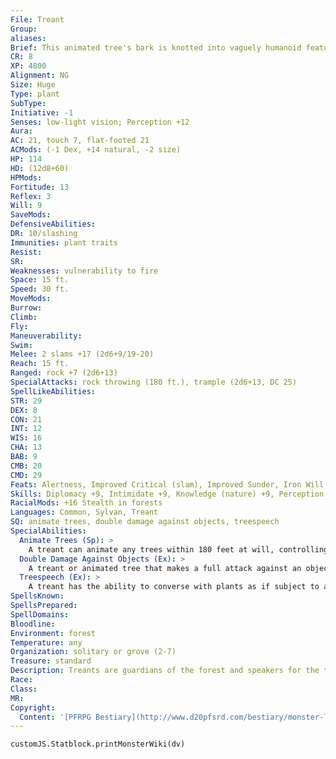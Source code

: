 ```yaml
---
File: Treant
Group: 
aliases: 
Brief: This animated tree's bark is knotted into vaguely humanoid features, with branches for arms and roots for legs.
CR: 8
XP: 4800
Alignment: NG
Size: Huge
Type: plant
SubType: 
Initiative: -1
Senses: low-light vision; Perception +12
Aura: 
AC: 21, touch 7, flat-footed 21
ACMods: (-1 Dex, +14 natural, -2 size)
HP: 114
HD: (12d8+60)
HPMods: 
Fortitude: 13
Reflex: 3
Will: 9
SaveMods: 
DefensiveAbilities: 
DR: 10/slashing
Immunities: plant traits
Resist: 
SR: 
Weaknesses: vulnerability to fire
Space: 15 ft.
Speed: 30 ft.
MoveMods: 
Burrow: 
Climb: 
Fly: 
Maneuverability: 
Swim: 
Melee: 2 slams +17 (2d6+9/19-20)
Reach: 15 ft.
Ranged: rock +7 (2d6+13)
SpecialAttacks: rock throwing (180 ft.), trample (2d6+13, DC 25)
SpellLikeAbilities: 
STR: 29
DEX: 8
CON: 21
INT: 12
WIS: 16
CHA: 13
BAB: 9
CMB: 20
CMD: 29
Feats: Alertness, Improved Critical (slam), Improved Sunder, Iron Will, Power Attack, Weapon Focus (slam)
Skills: Diplomacy +9, Intimidate +9, Knowledge (nature) +9, Perception +12, Sense Motive +9, Stealth -9 (+7 in forests)
RacialMods: +16 Stealth in forests
Languages: Common, Sylvan, Treant
SQ: animate trees, double damage against objects, treespeech
SpecialAbilities:
  Animate Trees (Sp): >
    A treant can animate any trees within 180 feet at will, controlling up to two trees at a time. It takes 1 full round for a tree to uproot itself, after which it moves at a speed of 10 feet and fights as a treant (although it has only one slam attack and lacks the treant's animation and rockthrowing abilities), gaining the treant's vulnerability to fire. If the treant that animated it terminates the animation, moves out of range, or is incapacitated, the tree immediately takes root wherever it is and returns to its normal state.
  Double Damage Against Objects (Ex): >
    A treant or animated tree that makes a full attack against an object or structure deals double damage.
  Treespeech (Ex): >
    A treant has the ability to converse with plants as if subject to a continual speak with plants spell, and most plants greet them with an attitude of friendly or helpful.
SpellsKnown: 
SpellsPrepared: 
SpellDomains: 
Bloodline: 
Environment: forest
Temperature: any
Organization: solitary or grove (2-7)
Treasure: standard
Description: Treants are guardians of the forest and speakers for the trees. As long-lived as the forests themselves, and seeing themselves as parents and shepherds rather than gardeners, treants are slow and methodical in most things but terrifying when forced to fight in defense of their flock. Though they rarely seek out the companionship of the short-lived races, and have an inherent distrust of change, they have been known to tolerate those who seek to learn from their long, rambling monologues, especially if the pupils express a desire to help protect the wildlands. Yet against those who would threaten the forest, especially loggers who seek to harvest wood for lumber or those who try to clearcut a section of forest in order to build a fort or establish a town, the treants' wrath is swift and devastating. They are particularly gifted at tearing down what others build-a trait that serves angry treants well. Treants are primarily solitary creatures, with a given individual sometimes responsible for an entire forest, but they occasionally come together in small groups called groves to share news and reproduce. In times of grave danger, all of the groves in a region may gather for a great months-long meeting called a moot, but such events are exceedingly rare, and millennia may go by between them. The typical treant is 30 feet tall, with a trunk 2 feet in diameter, and weighs 4,500 pounds. Treants tend to resemble the species of trees most common in their woodland territories.
Race: 
Class: 
MR: 
Copyright:
  Content: '[PFRPG Bestiary](http://www.d20pfsrd.com/bestiary/monster-listings/plants/treant)'
---
```

```dataviewjs
customJS.Statblock.printMonsterWiki(dv)
```
